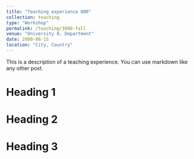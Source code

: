 ```yaml
---
title: "Teaching experience 000"
collection: teaching
type: "Workshop"
permalink: /teaching/3000-fall
venue: "University 0, Department"
date: 2000-08-15
location: "City, Country"
---
```


This is a description of a teaching experience. You can use markdown like any other post.

Heading 1
======

Heading 2
======

Heading 3
======
